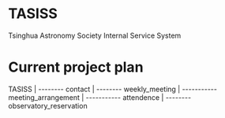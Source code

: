 # TASISS
Tsinghua Astronomy Society Internal Service System

# Current project plan
TASISS
   |
   -------- contact
   |
   -------- weekly_meeting
                  |
                  ----------- meeting_arrangement
                  |
                  ----------- attendence
   |
   -------- observatory_reservation
